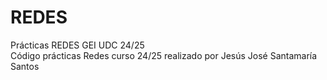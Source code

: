 # REDES
Prácticas REDES GEI UDC 24/25  
Código prácticas Redes curso 24/25 realizado por Jesús José Santamaría Santos

